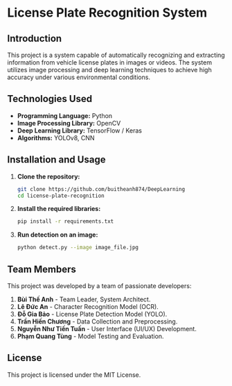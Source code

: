 # License Plate Recognition System

## Introduction

This project is a system capable of automatically recognizing and extracting information from vehicle license plates in images or videos. The system utilizes image processing and deep learning techniques to achieve high accuracy under various environmental conditions.

## Technologies Used

-   **Programming Language:** Python
-   **Image Processing Library:** OpenCV
-   **Deep Learning Library:** TensorFlow / Keras
-   **Algorithms:** YOLOv8, CNN

## Installation and Usage

1.  **Clone the repository:**
    ```bash
    git clone https://github.com/buitheanh874/DeepLearning
    cd license-plate-recognition
    ```

2.  **Install the required libraries:**
    ```bash
    pip install -r requirements.txt
    ```

3.  **Run detection on an image:**
    ```bash
    python detect.py --image image_file.jpg
    ```

## Team Members

This project was developed by a team of passionate developers:

1.  **Bùi Thế Anh** - Team Leader, System Architect.
2.  **Lê Đức An** - Character Recognition Model (OCR).
3.  **Đỗ Gia Bảo** - License Plate Detection Model (YOLO).
4.  **Trần Hiến Chương** - Data Collection and Preprocessing.
5.  **Nguyễn Như Tiến Tuấn** - User Interface (UI/UX) Development.
6.  **Phạm Quang Tùng** - Model Testing and Evaluation.

## License

This project is licensed under the MIT License.